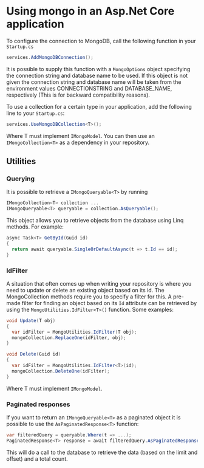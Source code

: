 # Using mongo in an Asp.Net Core application

To configure the connection to MongoDB, call the following function in your `Startup.cs`

```csharp
services.AddMongoDBConnection();
```

It is possible to supply this function with a `MongoOptions` object specifying the connection string and database name to be used. If this object is not given the connection string and database name will be taken from the environment values CONNECTIONSTRING and DATABASE_NAME, respectively (This is for backward compatibility reasons).

To use a collection for a certain type in your application, add the following line to your `Startup.cs`:

```csharp
services.UseMongoDBCollection<T>();
```

Where T must implement `IMongoModel`. You can then use an `IMongoCollection<T>` as a dependency in your repository.

## Utilities

### Querying

It is possible to retrieve a `IMongoQueryable<T>` by running

```csharp
IMongoCollection<T> collection ...
IMongoQueryable<T> queryable = collection.AsQueryable();
```

This object allows you to retrieve objects from the database using Linq methods. For example:

```csharp
async Task<T> GetById(Guid id)
{
  return await queryable.SingleOrDefaultAsync(t => t.Id == id);
}
```

### IdFilter

A situation that often comes up when writing your repository is where you need to update or delete an existing object based on its id. The MongoCollection methods require you to specify a filter for this. A pre-made filter for finding an object based on its `Id` attribute can be retrieved by using the `MongoUtilities.IdFilter<T>()` function. Some examples:

```csharp
void Update(T obj)
{
  var idFilter = MongoUtilities.IdFilter(T obj);
  mongoCollection.ReplaceOne(idFilter, obj);
}

void Delete(Guid id)
{
  var idFilter = MongoUtilities.IdFilter<T>(id);
  mongoCollection.DeleteOne(idFilter);
}
```

Where T must implement `IMongoModel`.

### Paginated responses

If you want to return an `IMongoQueryable<T>` as a paginated object it is possible to use the `AsPaginatedResponse<T>` function:

```csharp
var filteredQuery = queryable.Where(t => ...);
PaginatedResponse<T> response = await filteredQuery.AsPaginatedResponse(limit, offset);
```

This will do a call to the database to retrieve the data (based on the limit and offset) and a total count.
